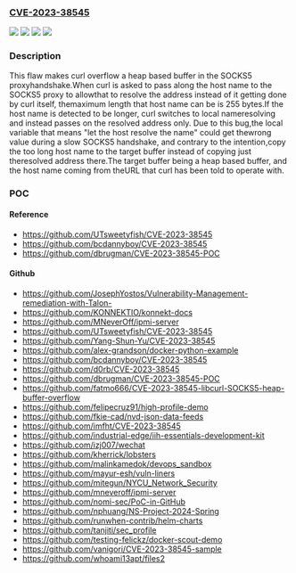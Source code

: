 ### [CVE-2023-38545](https://cve.mitre.org/cgi-bin/cvename.cgi?name=CVE-2023-38545)
![](https://img.shields.io/static/v1?label=Product&message=curl&color=blue)
![](https://img.shields.io/static/v1?label=Version&message=&color=brightgreen)
![](https://img.shields.io/static/v1?label=Version&message=8.4.0%20&color=brightgreen)
![](https://img.shields.io/static/v1?label=Vulnerability&message=n%2Fa&color=blue)

### Description

This flaw makes curl overflow a heap based buffer in the SOCKS5 proxyhandshake.When curl is asked to pass along the host name to the SOCKS5 proxy to allowthat to resolve the address instead of it getting done by curl itself, themaximum length that host name can be is 255 bytes.If the host name is detected to be longer, curl switches to local nameresolving and instead passes on the resolved address only. Due to this bug,the local variable that means "let the host resolve the name" could get thewrong value during a slow SOCKS5 handshake, and contrary to the intention,copy the too long host name to the target buffer instead of copying just theresolved address there.The target buffer being a heap based buffer, and the host name coming from theURL that curl has been told to operate with.

### POC

#### Reference
- https://github.com/UTsweetyfish/CVE-2023-38545
- https://github.com/bcdannyboy/CVE-2023-38545
- https://github.com/dbrugman/CVE-2023-38545-POC

#### Github
- https://github.com/JosephYostos/Vulnerability-Management-remediation-with-Talon-
- https://github.com/KONNEKTIO/konnekt-docs
- https://github.com/MNeverOff/ipmi-server
- https://github.com/UTsweetyfish/CVE-2023-38545
- https://github.com/Yang-Shun-Yu/CVE-2023-38545
- https://github.com/alex-grandson/docker-python-example
- https://github.com/bcdannyboy/CVE-2023-38545
- https://github.com/d0rb/CVE-2023-38545
- https://github.com/dbrugman/CVE-2023-38545-POC
- https://github.com/fatmo666/CVE-2023-38545-libcurl-SOCKS5-heap-buffer-overflow
- https://github.com/felipecruz91/high-profile-demo
- https://github.com/fkie-cad/nvd-json-data-feeds
- https://github.com/imfht/CVE-2023-38545
- https://github.com/industrial-edge/iih-essentials-development-kit
- https://github.com/izj007/wechat
- https://github.com/kherrick/lobsters
- https://github.com/malinkamedok/devops_sandbox
- https://github.com/mayur-esh/vuln-liners
- https://github.com/mitegun/NYCU_Network_Security
- https://github.com/mneveroff/ipmi-server
- https://github.com/nomi-sec/PoC-in-GitHub
- https://github.com/nphuang/NS-Project-2024-Spring
- https://github.com/runwhen-contrib/helm-charts
- https://github.com/tanjiti/sec_profile
- https://github.com/testing-felickz/docker-scout-demo
- https://github.com/vanigori/CVE-2023-38545-sample
- https://github.com/whoami13apt/files2

